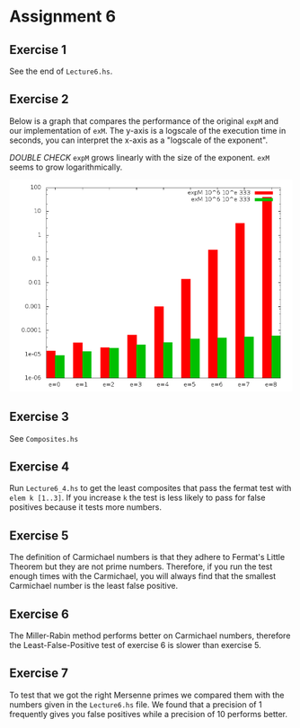 # Assignment 6

## Exercise 1
See the end of `Lecture6.hs`.

## Exercise 2
Below is a graph that compares the performance of the original `expM` and
our implementation of `exM`. The y-axis is a logscale of the execution time in
seconds, you can interpret the x-axis as a "logscale of the exponent".

*DOUBLE CHECK*
`expM` grows linearly with the size of the exponent. `exM` seems to grow
logarithmically.

![expM vs exM](exMtests.png)

## Exercise 3
See `Composites.hs`

## Exercise 4
Run `Lecture6_4.hs` to get the least composites that pass the fermat test
with `elem k [1..3]`. If you increase `k` the test is less likely to
pass for false positives because it tests more numbers.

## Exercise 5
The definition of Carmichael numbers is that they adhere to Fermat's
Little Theorem but they are not prime numbers. Therefore, if you run the
test enough times with the Carmichael, you will always find that the smallest
Carmichael number is the least false positive.

## Exercise 6
The Miller-Rabin method performs better on Carmichael numbers, therefore
the Least-False-Positive test of exercise 6 is slower than exercise 5.

## Exercise 7
To test that we got the right Mersenne primes we compared them with the
numbers given in the `Lecture6.hs` file. We found that a precision of 1
frequently gives you false positives while a precision of 10 performs
better.
